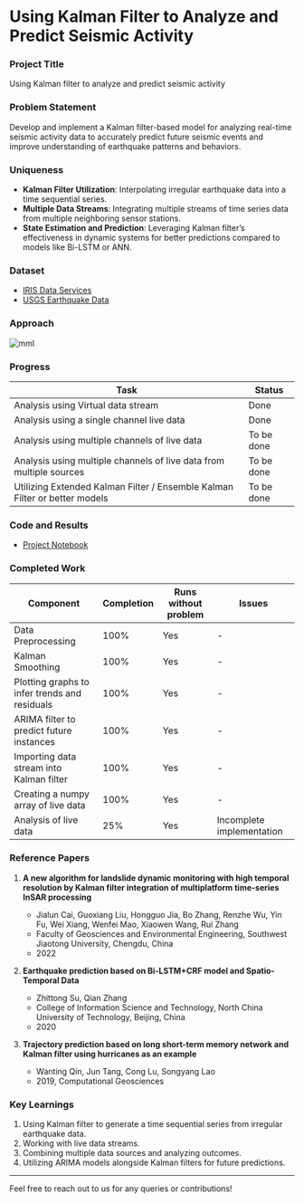 # Using Kalman Filter to Analyze and Predict Seismic Activity

### Project Title
Using Kalman filter to analyze and predict seismic activity

### Problem Statement
Develop and implement a Kalman filter-based model for analyzing real-time seismic activity data to accurately predict future seismic events and improve understanding of earthquake patterns and behaviors.

### Uniqueness
- **Kalman Filter Utilization**: Interpolating irregular earthquake data into a time sequential series.
- **Multiple Data Streams**: Integrating multiple streams of time series data from multiple neighboring sensor stations.
- **State Estimation and Prediction**: Leveraging Kalman filter’s effectiveness in dynamic systems for better predictions compared to models like Bi-LSTM or ANN.

### Dataset
- [IRIS Data Services](https://service.iris.edu/fdsnws/dataselect/docs/1/builder/)
- [USGS Earthquake Data](https://earthquake.usgs.gov/fdsnws/event/1/)

### Approach
![mml](https://github.com/viridi-5/Kalman-filter-to-predict-seimic-activity-/assets/113525455/58b4f8bf-0e89-464d-881d-29a4515181d3)


### Progress
| Task                                                       | Status                |
|------------------------------------------------------------|-----------------------|
| Analysis using Virtual data stream                         | Done                  |
| Analysis using a single channel live data                  | Done                  |
| Analysis using multiple channels of live data              | To be done            |
| Analysis using multiple channels of live data from multiple sources | To be done   |
| Utilizing Extended Kalman Filter / Ensemble Kalman Filter or better models | To be done   |

### Code and Results
- [Project Notebook](https://colab.research.google.com/drive/15-3mdSHbNlLIu7lZiCjKXBfbFin-bJGc)

### Completed Work
| Component                                    | Completion | Runs without problem | Issues         |
|----------------------------------------------|------------|----------------------|----------------|
| Data Preprocessing                           | 100%       | Yes                  | -              |
| Kalman Smoothing                             | 100%       | Yes                  | -              |
| Plotting graphs to infer trends and residuals| 100%       | Yes                  | -              |
| ARIMA filter to predict future instances     | 100%       | Yes                  | -              |
| Importing data stream into Kalman filter     | 100%       | Yes                  | -              |
| Creating a numpy array of live data          | 100%       | Yes                  | -              |
| Analysis of live data                        | 25%        | Yes                  | Incomplete implementation |

### Reference Papers
1. **A new algorithm for landslide dynamic monitoring with high temporal resolution by Kalman filter integration of multiplatform time-series InSAR processing**
   - Jialun Cai, Guoxiang Liu, Hongguo Jia, Bo Zhang, Renzhe Wu, Yin Fu, Wei Xiang, Wenfei Mao, Xiaowen Wang, Rui Zhang
   - Faculty of Geosciences and Environmental Engineering, Southwest Jiaotong University, Chengdu, China
   - 2022

2. **Earthquake prediction based on Bi-LSTM+CRF model and Spatio-Temporal Data**
   - Zhittong Su, Qian Zhang
   - College of Information Science and Technology, North China University of Technology, Beijing, China
   - 2020

3. **Trajectory prediction based on long short-term memory network and Kalman filter using hurricanes as an example**
   - Wanting Qin, Jun Tang, Cong Lu, Songyang Lao
   - 2019, Computational Geosciences

### Key Learnings
1. Using Kalman filter to generate a time sequential series from irregular earthquake data.
2. Working with live data streams.
3. Combining multiple data sources and analyzing outcomes.
4. Utilizing ARIMA models alongside Kalman filters for future predictions.

---

Feel free to reach out to us for any queries or contributions!

